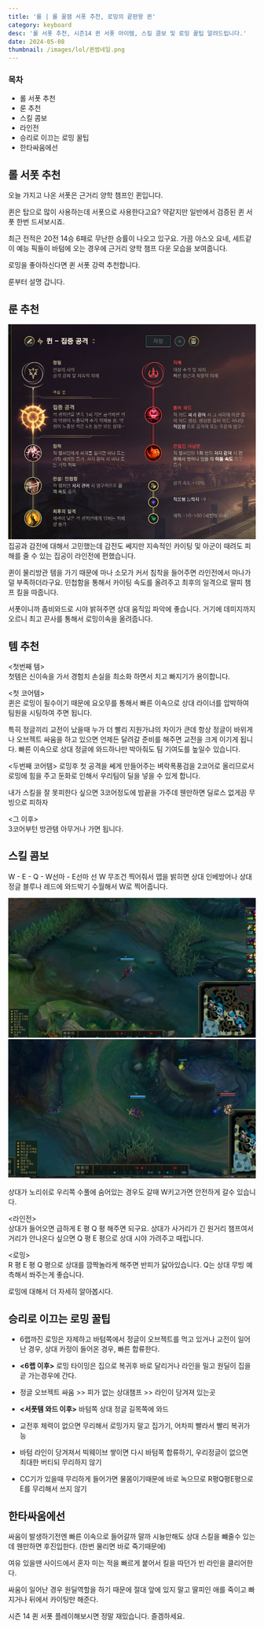 ```yaml
---
title: '롤 | 롤 꿀잼 서폿 추천, 로밍의 끝판왕 퀸'
category: keyboard
desc: '롤 서폿 추천, 시즌14 퀸 서폿 아이템, 스킬 콤보 및 로밍 꿀팁 알려드립니다.'
date: 2024-05-08
thumbnail: /images/lol/퀸썸네일.png
---
```


### 목차

- 롤 서폿 추천
- 룬 추천
- 스킬 콤보
- 라인전
- 승리로 이끄는 로밍 꿀팁
- 한타싸움에선

## 롤 서폿 추천

오늘 가지고 나온 서폿은 근거리 양학 챔프인 퀸입니다.

퀸은 탑으로 많이 사용하는데 서폿으로 사용한다고요? 약같지만 일반에서 검증된 퀸 서폿 한번 드셔보시죠.

최근 전적은 20전 14승 6패로 무난한 승률이 나오고 있구요.
가끔 야스오 요네, 세트같이 예능 픽들이 바텀에 오는 경우에 근거리 양학 챔프 다운 모습을 보여줍니다.

로밍을 좋아하신다면 퀸 서폿 강력 추천합니다.

룬부터 설명 갑니다.

## 룬 추천

<img src="../../images/lol/룬설정.png" alt="퀸 로밍용 룬">
집공과 감전에 대해서 고민했는데 감전도 쎄지만 지속적인 카이팅 및 아군이 때려도 피해를 줄 수 있는 집공이 라인전에 편했습니다.

퀸이 물리방관 템을 가기 때문에 마나 소모가 커서 침착을 들어주면 라인전에서 마나가 덜 부족하더라구요. 민첩함을 통해서 카이팅 속도를 올려주고 최후의 일격으로 딸피 챔프 킬을 따줍니다.

서폿이니까 좀비와드로 시야 밝혀주면 상대 움직임 파악에 좋습니다. 거기에 데미지까지 오르니 최고
끈사를 통해서 로밍이속을 올려줍니다.

## 템 추천

<첫번째 템>  
첫템은 신이속을 가서 경험치 손실을 최소화 하면서 치고 빠지기가 용이합니다.

<첫 코어템>  
퀸은 로밍이 필수이기 때문에 요오무를 통해서 빠른 이속으로 상대 라이너를 압박하여 팀원을 시팅하여 주면 됩니다.

특히 정글끼리 교전이 났을때 누가 더 빨리 지원가냐의 차이가 큰데 항상 정글이 바위게나 오브젝트 싸움을 하고 있으면 언제든 달려갈 준비를 해주면 교전을 크게 이기게 됩니다. 빠른 이속으로 상대 정글에 와드하나만 박아줘도 팀 기여도를 높일수 있습니다.

<두번째 코어템>
로밍후 첫 공격을 쎄게 만들어주는 벼락폭풍검을 2코어로 올리므로서 로밍에 힘을 주고 둔화로 인해서 우리팀이 딜을 넣을 수 있게 합니다.

내가 스킬을 잘 못피한다 싶으면 3코어정도에 밤끝을 가주데 웬만하면 딜로스 없게끔 무빙으로 피하자

<그 이후>  
3코어부턴 방관템 아무거나 가면 됩니다.

## 스킬 콤보

W - E - Q - W선마 - E선마
선 W 무조건 찍어줘서 맵을 밝히면 상대 인베방어나 상대 정글 블루나 레드에 와드박기 수월해서 W로 찍어줍니다.

<img src="../../images/lol/초반시야2.png" alt="초반 선 W 시야1"/>
<img src="../../images/lol/초반시야3.png" alt="초반 선 W 시야2"/>

상대가 노리쉬로 우리쪽 수풀에 숨어있는 경우도 갈때 W키고가면 안전하게 갈수 있습니다.

<라인전>  
상대가 들어오면 급하게 E 평 Q 평 해주면 되구요.
상대가 사거리가 긴 원거리 챔프여서 거리가 안나온다 싶으면 Q 평 E 평으로 상대 시야 가려주고 때립니다.

<로밍>  
R 평 E 평 Q 평으로 상대를 깜짝놀라게 해주면 반피가 닳아있습니다. Q는 상대 무빙 예측해서 쏴주는게 좋습니다.

로밍에 대해서 더 자세히 알아봅시다.

## 승리로 이끄는 로밍 꿀팁

- 6랩까진 로밍은 자제하고 바텀쪽에서 정글이 오브젝트를 먹고 있거나 교전이 일어난 경우, 상대 카정이 들어온 경우, 빠른 합류한다.

- **\<6랩 이후\>** 로밍 타이밍은 집으로 복귀후 바로 달리거나 라인을 밀고 원딜이 집을 곧 가는경우에 간다.
- 정글 오브젝트 싸움 >> 피가 없는 상대챔프 >> 라인이 당겨져 있는곳

- **\<서폿템 와드 이후\>** 바텀쪽 상대 정글 길목쪽에 와드
- 교전후 체력이 없으면 무리해서 로밍가지 말고 집가기, 어차피 빨라서 빨리 복귀가능
- 바텀 라인이 당겨져서 빅웨이브 쌓이면 다시 바텀쪽 합류하기, 우리정글이 없으면 최대한 버티되 무리하지 않기
- CC기가 있을때 무리하게 들어가면 물몸이기때문에 바로 녹으므로 R평Q평E평으로 E를 무리해서 쓰지 않기

## 한타싸움에선

싸움이 발생하기전엔 빠른 이속으로 들어갈까 말까 시늉만해도 상대 스킬을 뺴줄수 있는데 웬만하면 후진입한다. (한번 물리면 바로 죽기때문에)

여유 있을땐 사이드에서 혼자 미는 적을 빠르게 붙어서 킬을 따던가 빈 라인을 클리어한다.

싸움이 일어난 경우 원딜역할을 하기 때문에 절대 앞에 있지 말고 딸피인 애를 죽이고 빠지거나 뒤에서 카이팅만 해준다.

시즌 14 퀸 서폿 플레이해보시면 정말 재밌습니다. 즐겜하세요.
